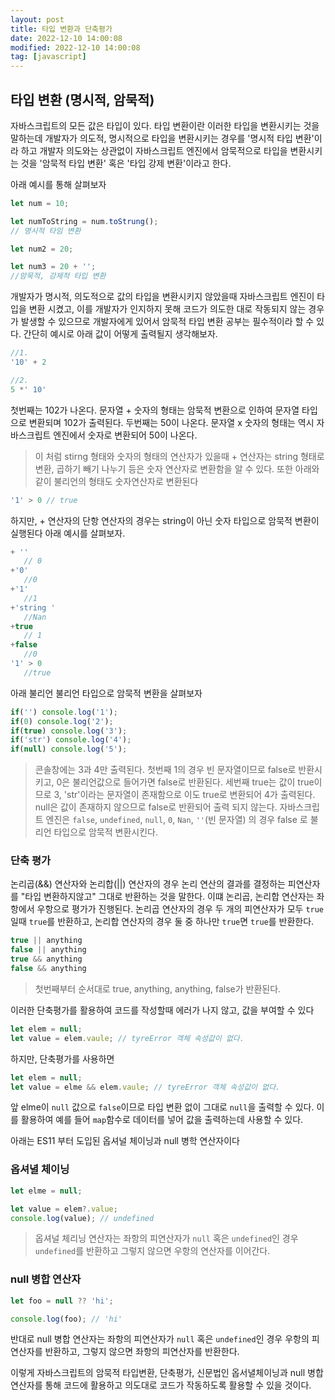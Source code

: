 ```yaml
---
layout: post
title: 타입 변환과 단축평가
date: 2022-12-10 14:00:08
modified: 2022-12-10 14:00:08
tag: [javascript]
---
```


## 타입 변환 (명시적, 암묵적)
자바스크립트의 모든 값은 타입이 있다. 타입 변환이란 이러한 타입을 변환시키는 것을 말하는데 개발자가 의도적, 명시적으로 타입을 변환시키는 경우를 '명시적 타입 변환'이라 하고 개발자 의도와는 상관없이 자바스크립트 엔진에서 암묵적으로 타입을 변환시키는 것을 '암묵적 타입 변환' 혹은 '타입 강제 변환'이라고 한다.

아래 예시를 통해 살펴보자
```javascript
let num = 10;

let numToString = num.toStrung(); 
// 명시적 타임 변환

let num2 = 20;

let num3 = 20 + '';
//암묵적, 강제적 타입 변환
```

개발자가 명시적, 의도적으로 값의 타입을 변환시키지 않았을때 자바스크립트 엔진이 타입을 변환 시켰고, 이를 개발자가 인지하지 못해 코드가 의도한 대로 작동되지 않는 경우가 발생할 수 있으므로 개발자에게 있어서 암묵적 타입 변환 공부는 필수적이라 할 수 있다.
간단히 예시로 아래 값이 어떻게 출력될지 생각해보자.

```javascript
//1. 
'10' + 2 

//2.
5 *' 10'
```

첫번째는 102가 나온다. 문자열 + 숫자의 형태는 암묵적 변환으로 인하여 문자열 타입으로 변환되며 102가 출력된다.
두번째는 50이 나온다. 문자열 x 숫자의 형태는 역시 자바스크립트 엔진에서 숫자로 변환되어 50이 나온다.
>이 처럼 stirng 형태와 숫자의 형태의 연산자가 있을때 + 연산자는 string 형태로 변환, 곱하기 빼기 나누기 등은 숫자 연산자로 변환함을 알 수 있다.
또한 아래와 같이 불리언의 형태도 숫자연산자로 변환된다
```javascript
'1' > 0 // true
```


하지만, + 연산자의 단항 연산자의 경우는 string이 아닌 숫자 타입으로 암묵적 변환이 실행된다
아래 예시를 살펴보자.

```javascript
+ '' 
   // 0
+'0' 
   //0
+'1'
   //1 
+'string '
   //Nan 
+true 
   // 1
+false
   //0
'1' > 0 
   //true
```

아래 불리언 불리언 타입으로 암묵적 변환을 살펴보자

```javascript
if('') console.log('1');
if(0) console.log('2');
if(true) console.log('3');
if('str') console.log('4');
if(null) console.log('5');
```

>콘솔창에는 3과 4만 출력된다.
첫번째 1의 경우 빈 문자열이므로 false로 반환시키고, 0은 불리언값으로 들어가면 false로 반환된다.
세번째 true는 값이 true이므로 3, 'str'이라는 문자열이 존재함으로 이도 true로 변환되어 4가 출력된다.
null은 값이 존재하지 않으므로 false로 반환되어 출력 되지 않는다.
자바스크립트 엔진은 `false`, `undefined`, `null`, `0`, `Nan`, `''`(빈 문자열) 의 경우 false 로 불리언 타입으로 암묵적 변환시킨다.

### 단축 평가
논리곱(&&) 연산자와 논리합(||) 연산자의 경우  논리 연산의 결과를 결정하는 피연산자를 "타입 변환하지않고" 그대로 반환하는 것을 말한다. 이떄 논리곱, 논리합 연산자는 좌항에서 우항으로 평가가 진행된다.
논리곱 연산자의 경우 두 개의 피연산자가 모두 `true` 일때 `true`를 반환하고, 논리합 연산자의 경우 둘 중 하나만 `true`면 `true`를 반환한다. 

```javascript
true || anything
false || anything
true && anything
false && anything
```
>첫번째부터 순서대로 true, anything, anything, false가 반환된다.

이러한 단축평가를 활용하여 코드를 작성할때 에러가 나지 않고, 값을 부여할 수 있다

```javascript
let elem = null;
let value = elem.vaule; // tyreError 객체 속성값이 없다.
```

하지만, 단축평가를 사용하면
```javascript
let elem = null;
let value = elme && elem.vaule; // tyreError 객체 속성값이 없다.
```
앞 elme이 `null` 값으로 `false`이므로 타입 변환 없이 그대로 `null`을 출력할 수 있다. 이를 활용하여 예를 들어  `map`함수로 데이터를 넣어 값을 출력하는데 사용할 수 있다.

아래는 ES11 부터 도입된 옵셔널 체이닝과 null 병학 연산자이다

### 옵셔녈 체이닝
```javascript
let elme = null;

let value = elem?.value;
console.log(value); // undefined
```
>옵셔널 체리닝 연산자는 좌항의 피연산자가 `null` 혹은 `undefined`인 경우 `undefined`를 반환하고 그렇지 않으면 우항의 연산자를 이어간다.

### null 병합 연산자
```javascript
let foo = null ?? 'hi';

console.log(foo); // 'hi'
```
반대로 null 병합 연산자는  좌항의 피연산자가 `null` 혹은 `undefined`인 경우 우항의 피연산자를 반환하고, 그렇지 않으면 좌항의 피연산자를 반환한다.

이렇게 자바스크립트의 암묵적 타입변환, 단축평가, 신문법인 옵서녈체이닝과 null 병합 연산자를 통해 코드에 활용하고 의도대로 코드가 작동하도록 활용할 수 있을 것이다.